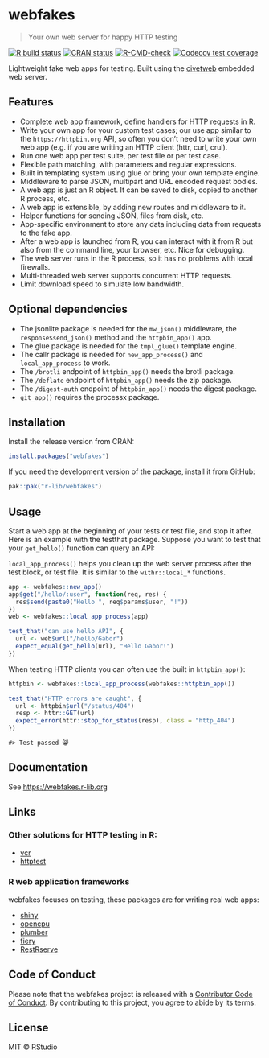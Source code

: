 
<!-- README.md is generated from README.Rmd. Please edit that file -->

# webfakes

> Your own web server for happy HTTP testing

<!-- badges: start -->

[![R build
status](https://github.com/r-lib/webfakes/workflows/R-CMD-check/badge.svg)](https://github.com/r-lib/webfakes/actions)
[![CRAN
status](https://www.r-pkg.org/badges/version/webfakes)](https://CRAN.R-project.org/package=webfakes)
[![R-CMD-check](https://github.com/r-lib/webfakes/actions/workflows/R-CMD-check.yaml/badge.svg)](https://github.com/r-lib/webfakes/actions/workflows/R-CMD-check.yaml)
[![Codecov test
coverage](https://codecov.io/gh/r-lib/webfakes/graph/badge.svg)](https://app.codecov.io/gh/r-lib/webfakes)
<!-- badges: end -->

Lightweight fake web apps for testing. Built using the
[civetweb](https://github.com/civetweb/civetweb) embedded web server.

## Features

- Complete web app framework, define handlers for HTTP requests in R.
- Write your own app for your custom test cases; our use app similar to
  the `https://httpbin.org` API, so often you don’t need to write your
  own web app (e.g. if you are writing an HTTP client (httr, curl,
  crul).
- Run one web app per test suite, per test file or per test case.
- Flexible path matching, with parameters and regular expressions.
- Built in templating system using glue or bring your own template
  engine.
- Middleware to parse JSON, multipart and URL encoded request bodies.
- A web app is just an R object. It can be saved to disk, copied to
  another R process, etc.
- A web app is extensible, by adding new routes and middleware to it.
- Helper functions for sending JSON, files from disk, etc.
- App-specific environment to store any data including data from
  requests to the fake app.
- After a web app is launched from R, you can interact with it from R
  but also from the command line, your browser, etc. Nice for debugging.
- The web server runs in the R process, so it has no problems with local
  firewalls.
- Multi-threaded web server supports concurrent HTTP requests.
- Limit download speed to simulate low bandwidth.

## Optional dependencies

- The jsonlite package is needed for the `mw_json()` middleware, the
  `response$send_json()` method and the `httpbin_app()` app.
- The glue package is needed for the `tmpl_glue()` template engine.
- The callr package is needed for `new_app_process()` and
  `local_app_process` to work.
- The `/brotli` endpoint of `httpbin_app()` needs the brotli package.
- The `/deflate` endpoint of `httpbin_app()` needs the zip package.
- The `/digest-auth` endpoint of `httpbin_app()` needs the digest
  package.
- `git_app()` requires the processx package.

## Installation

Install the release version from CRAN:

``` r
install.packages("webfakes")
```

If you need the development version of the package, install it from
GitHub:

``` r
pak::pak("r-lib/webfakes")
```

## Usage

Start a web app at the beginning of your tests or test file, and stop it
after. Here is an example with the testthat package. Suppose you want to
test that your `get_hello()` function can query an API:

`local_app_process()` helps you clean up the web server process after
the test block, or test file. It is similar to the `withr::local_*`
functions.

``` r
app <- webfakes::new_app()
app$get("/hello/:user", function(req, res) {
  res$send(paste0("Hello ", req$params$user, "!"))
})
web <- webfakes::local_app_process(app)

test_that("can use hello API", {
  url <- web$url("/hello/Gabor")
  expect_equal(get_hello(url), "Hello Gabor!")
})
```

When testing HTTP clients you can often use the built in
`httpbin_app()`:

``` r
httpbin <- webfakes::local_app_process(webfakes::httpbin_app())
```

``` r
test_that("HTTP errors are caught", {
  url <- httpbin$url("/status/404")
  resp <- httr::GET(url)
  expect_error(httr::stop_for_status(resp), class = "http_404")
})
```

    #> Test passed 😸

## Documentation

See <https://webfakes.r-lib.org>

## Links

### Other solutions for HTTP testing in R:

- [vcr](https://github.com/ropensci/vcr)
- [httptest](https://github.com/nealrichardson/httptest)

### R web application frameworks

webfakes focuses on testing, these packages are for writing real web
apps:

- [shiny](https://github.com/rstudio/shiny)
- [opencpu](https://www.opencpu.org/)
- [plumber](https://github.com/rstudio/plumber)
- [fiery](https://github.com/thomasp85/fiery)
- [RestRserve](https://github.com/rexyai/RestRserve)

## Code of Conduct

Please note that the webfakes project is released with a [Contributor Code of
Conduct](https://webfakes.r-lib.org/dev/CODE_OF_CONDUCT.html). By
contributing to this project, you agree to abide by its terms.

## License

MIT © RStudio
